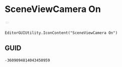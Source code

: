 # SceneViewCamera On
![](/img/SceneViewCamera%20On.png)

``` CSharp
EditorGUIUtility.IconContent("SceneViewCamera On")
```
## GUID
```
-3609094814043450959
```
